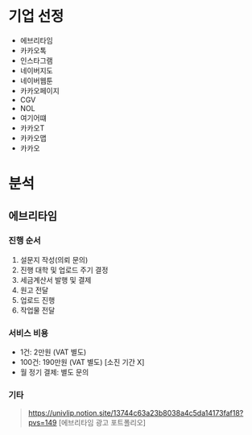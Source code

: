 # 기업 선정
- 에브리타임
- 카카오톡
- 인스타그램
- 네이버지도
- 네이버웹툰
- 카카오페이지
- CGV
- NOL
- 여기어떄
- 카카오T
- 카카오맵
- 카카오

# 분석
## 에브리타임
### 진행 순서
1. 설문지 작성(의뢰 문의)
2. 진행 대학 및 업로드 주기 결정
3. 세금계산서 발행 및 결제
4. 원고 전달
5. 업로드 진행
6. 작업물 전달

### 서비스 비용
- 1건: 2만원 (VAT 별도)
- 100건: 190만원 (VAT 별도) [소진 기간 X]
- 월 정기 결제: 별도 문의
### 기타
> https://univlip.notion.site/13744c63a23b8038a4c5da14173faf18?pvs=149
[에브리타임 광고 포트폴리오]
